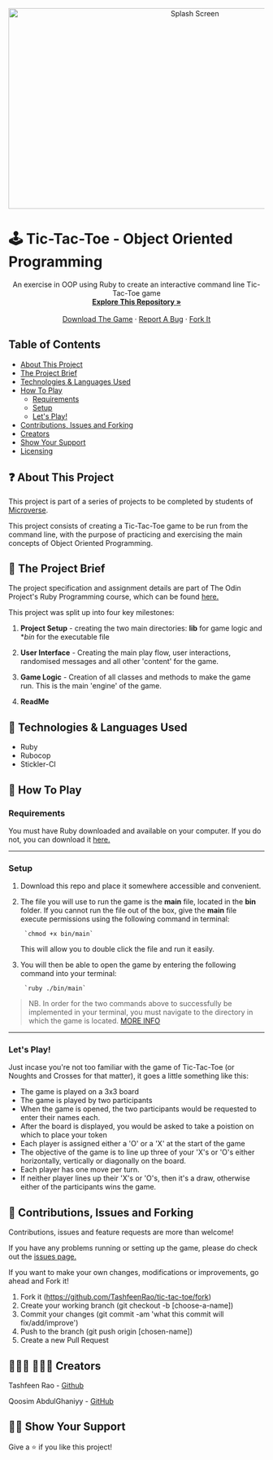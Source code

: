 
<p align="center">
  <img src="splash-screen.png" alt="Splash Screen" width="718" height="394">

  <p align="center">
  
  # 🕹️ Tic-Tac-Toe - Object Oriented Programming
  </p>

  <p align="center">
    An exercise in OOP using Ruby to create an interactive command line Tic-Tac-Toe game
    <br />
    <a href="https://github.com/TashfeenRao/tic-tac-toe/tree/readme_game_instructions"><strong>Explore This Repository »</strong></a>
    <br />
    <br />
    <a href="https://github.com/TashfeenRao/tic-tac-toe.git">Download The Game</a>
    ·
    <a href="https://github.com/TashfeenRao/tic-tac-toe/issues">Report A Bug</a>
    ·
    <a href="https://github.com/Qoosim/tic-tac-toe-1">Fork It</a>
  </p>
</p>



## Table of Contents
  - [About This Project](https://github.com/TashfeenRao/tic-tac-toe/tree/readme_game_instructions#-about-this-project)
  - [The Project Brief](https://github.com/TashfeenRao/tic-tac-toe.git#-the-project-brief)
  - [Technologies &amp; Languages Used](https://github.com/TashfeenRao/tic-tac-toe.git#-technologies--languages-used)
  - [How To Play](https://github.com/TashfeenRao/tic-tac-toe.git#-how-to-play)
    - [Requirements](#requirements)
    - [Setup](#setup)
    - [Let's Play!](#lets-play)
  - [Contributions, Issues and Forking](https://github.com/TashfeenRao/tic-tac-toe.git#-contributions-issues-and-forking)
  - [Creators](https://github.com/TashfeenRao/tic-tac-toe.git#--creators)
  - [Show Your Support](https://github.com/TashfeenRao/tic-tac-toe.git#-show-your-support)
  - [Licensing](https://github.com/TashfeenRao/tic-tac-toe.git#%EF%B8%8F-licensing)


## ❓ About This Project

This project is part of a series of projects to be completed by students of [Microverse](https://www.microverse.org).

This project consists of creating a Tic-Tac-Toe game to be run from the command line, with the purpose of practicing and exercising the main concepts of Object Oriented Programming.

## 🚧 The Project Brief

The project specification and assignment details are part of The Odin Project's Ruby Programming course, which can be found [here.](https://www.theodinproject.com/courses/ruby-programming/lessons/oop)

This project was split up into four key milestones:
1. **Project Setup** - creating the two main directories: **lib** for game logic and **bin* for the executable file

2. **User Interface** - Creating the main play flow, user interactions, randomised messages and all other 'content' for the game.

3. **Game Logic** - Creation of all classes and methods to make the game run. This is the main 'engine' of the game.

4. **ReadMe**

## 🔨 Technologies & Languages Used

- Ruby
- Rubocop
- Stickler-CI

## 👾 How To Play
### Requirements
You must have Ruby downloaded and available on your computer. If you do not, you can download it [here.](https://www.ruby-lang.org/en/downloads/)

___

### Setup
1. Download this repo and place it somewhere accessible and convenient.

3. The file you will use to run the game is the **main** file, located in the **bin** folder. If you cannot run the file out of the box, give the **main** file execute permissions using the following command in terminal:

        `chmod +x bin/main`

    This will allow you to double click the file and run it easily.

4. You will then be able to open the game by entering the following command into your terminal:

        `ruby ./bin/main`

> NB. In order for the two commands above to successfully be implemented in your terminal, you must navigate to the directory in which the game is located. [MORE INFO](https://help.ubuntu.com/community/UsingTheTerminal)

___

### Let's Play!
Just incase you're not too familiar with the game of Tic-Tac-Toe (or Noughts and Crosses for that matter), it goes a little something like this:

- The game is played on a 3x3 board
- The game is played by two participants
- When the game is opened, the two participants would be requested to enter their names each.
- After the board is displayed, you would be asked to take a poistion on which to place your    token
- Each player is assigned either a 'O' or a 'X' at the start of the game
- The objective of the game is to line up three of your 'X's or 'O's either horizontally,          vertically or diagonally on the board.
- Each player has one move per turn.
- If neither player lines up their 'X's or 'O's, then it's a draw, otherwise either of the      participants wins the game.

## 🥂 Contributions, Issues and Forking

Contributions, issues and feature requests are more than welcome! 

If you have any problems running or setting up the game, please do check out the [issues page.](https://github.com/TashfeenRao/tic-tac-toe/issues)

If you want to make your own changes, modifications or improvements, go ahead and Fork it!
1. Fork it (https://github.com/TashfeenRao/tic-tac-toe/fork)
2. Create your working branch (git checkout -b [choose-a-name])
3. Commit your changes (git commit -am 'what this commit will fix/add/improve')
4. Push to the branch (git push origin [chosen-name])
5. Create a new Pull Request

## 👨🏽‍💻 👨🏿‍💻 Creators

Tashfeen Rao - [Github](https://github.com/TashfeenRao)

Qoosim AbdulGhaniyy - [GitHub](https://github.com/Qoosim)

## 🖐🏼 Show Your Support

Give a ⭐️ if you like this project!
